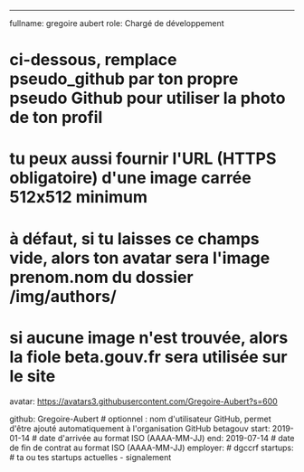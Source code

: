 ---
fullname: gregoire aubert
role: Chargé de développement
# ci-dessous, remplace pseudo_github par ton propre pseudo Github pour utiliser la photo de ton profil
# tu peux aussi fournir l'URL (HTTPS obligatoire) d'une image carrée 512x512 minimum
# à défaut, si tu laisses ce champs vide, alors ton avatar sera l'image prenom.nom du dossier /img/authors/
# si aucune image n'est trouvée, alors la fiole beta.gouv.fr sera utilisée sur le site
avatar: https://avatars3.githubusercontent.com/Gregoire-Aubert?s=600

github: Gregoire-Aubert # optionnel : nom d'utilisateur GitHub, permet d'être ajouté automatiquement à l'organisation GitHub betagouv
start: 2019-01-14 # date d'arrivée au format ISO (AAAA-MM-JJ)
end: 2019-07-14 # date de fin de contrat au format ISO (AAAA-MM-JJ)
employer: # dgccrf 
startups: # ta ou tes startups actuelles
    - signalement

